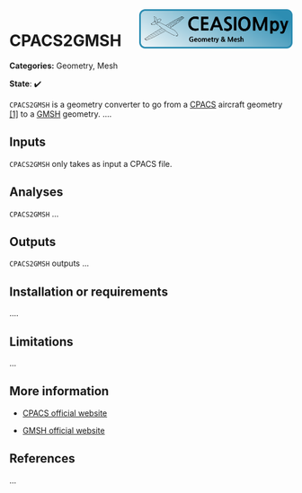 <img align="right" height="70" src="../../documents/logos/CEASIOMpy_banner_geometry.png">

# CPACS2GMSH

**Categories:** Geometry, Mesh

**State**: :heavy_check_mark:


`CPACS2GMSH` is a geometry converter to go from a [CPACS](https://www.cpacs.de) aircraft geometry [[1]](#Alder20) to a [GMSH](link) geometry. ....

## Inputs

`CPACS2GMSH` only takes as input a CPACS file.

## Analyses

`CPACS2GMSH` ...


## Outputs

`CPACS2GMSH` outputs ...


## Installation or requirements

....


## Limitations

...


## More information

* [CPACS official website](https://www.cpacs.de)

* [GMSH official website](link)

## References

...
